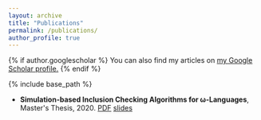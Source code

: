 ```yaml
---
layout: archive
title: "Publications"
permalink: /publications/
author_profile: true
---
```


{% if author.googlescholar %}
  You can also find my articles on <u><a href="{{author.googlescholar}}">my Google Scholar profile</a>.</u>
{% endif %}

{% include base_path %}

<!-- {% for post in site.publications reversed %}
  {% include archive-single.html %}
{% endfor %} -->

* **Simulation-based Inclusion Checking Algorithms for ω-Languages**, Master's Thesis, 2020.
[PDF](https://parof.github.io/files/Parolini_MThesis.pdf) [slides](https://parof.github.io/files/Parolini_MThesis_slides.pdf)
